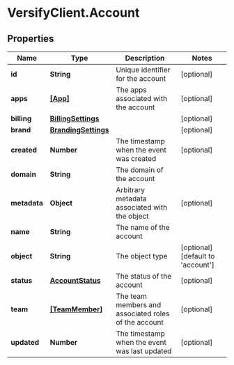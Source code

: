 # VersifyClient.Account

## Properties

Name | Type | Description | Notes
------------ | ------------- | ------------- | -------------
**id** | **String** | Unique identifier for the account | [optional] 
**apps** | [**[App]**](App.md) | The apps associated with the account | [optional] 
**billing** | [**BillingSettings**](BillingSettings.md) |  | [optional] 
**brand** | [**BrandingSettings**](BrandingSettings.md) |  | [optional] 
**created** | **Number** | The timestamp when the event was created | [optional] 
**domain** | **String** | The domain of the account | 
**metadata** | **Object** | Arbitrary metadata associated with the object | [optional] 
**name** | **String** | The name of the account | 
**object** | **String** | The object type | [optional] [default to &#39;account&#39;]
**status** | [**AccountStatus**](AccountStatus.md) | The status of the account | [optional] 
**team** | [**[TeamMember]**](TeamMember.md) | The team members and associated roles of the account | [optional] 
**updated** | **Number** | The timestamp when the event was last updated | [optional] 


